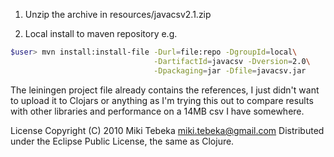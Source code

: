 
1. Unzip the archive in resources/javacsv2.1.zip

1. Local install to maven repository e.g.

```sh
$user> mvn install:install-file -Durl=file:repo -DgroupId=local\
                                -DartifactId=javacsv -Dversion=2.0\
                                -Dpackaging=jar -Dfile=javacsv.jar
```

The leiningen project file already contains the references, I just didn't want
to upload it to Clojars or anything as I'm trying this out to compare results
with other libraries and performance on a 14MB csv I have somewhere.

License
Copyright (C) 2010 Miki Tebeka <miki.tebeka@gmail.com>
Distributed under the Eclipse Public License, the same as Clojure.
